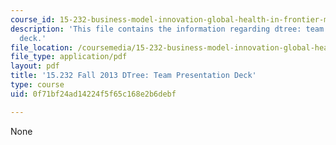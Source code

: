 ```yaml
---
course_id: 15-232-business-model-innovation-global-health-in-frontier-markets-fall-2013
description: 'This file contains the information regarding dtree: team presentation
  deck.'
file_location: /coursemedia/15-232-business-model-innovation-global-health-in-frontier-markets-fall-2013/0f71bf24ad14224f5f65c168e2b6debf_MIT15_232F13_t3_presentatn.pdf
file_type: application/pdf
layout: pdf
title: '15.232 Fall 2013 DTree: Team Presentation Deck'
type: course
uid: 0f71bf24ad14224f5f65c168e2b6debf

---
```

None